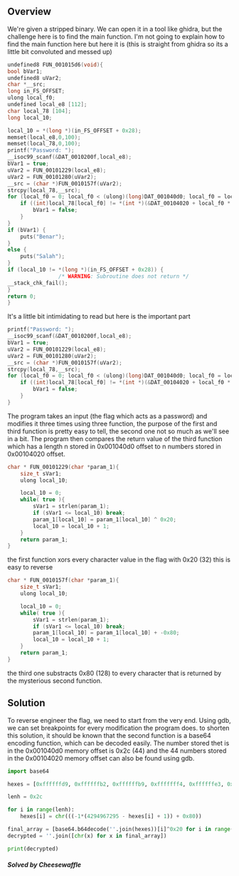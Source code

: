 ## Overview
We're given a stripped binary. We can open it in a tool like ghidra, but the challenge here is to find the main function. I'm not going to explain how to find the main function here but here it is (this is straight from ghidra so its a little bit convoluted and messed up)
```c
undefined8 FUN_001015d6(void){
bool bVar1;
undefined8 uVar2;
char *__src;
long in_FS_OFFSET;
ulong local_f0;
undefined local_e8 [112];
char local_78 [104];
long local_10;

local_10 = *(long *)(in_FS_OFFSET + 0x28);
memset(local_e8,0,100);
memset(local_78,0,100);
printf("Password: ");
__isoc99_scanf(&DAT_0010200f,local_e8);
bVar1 = true;
uVar2 = FUN_00101229(local_e8);
uVar2 = FUN_00101280(uVar2);
__src = (char *)FUN_0010157f(uVar2);
strcpy(local_78,__src);
for (local_f0 = 0; local_f0 < (ulong)(long)DAT_001040d0; local_f0 = local_f0 + 1){
    if ((int)local_78[local_f0] != *(int *)(&DAT_00104020 + local_f0 * 4)){
        bVar1 = false;
    }
}
if (bVar1) {
    puts("Benar");
}
else {
    puts("Salah");
}
if (local_10 != *(long *)(in_FS_OFFSET + 0x28)) {
                /* WARNING: Subroutine does not return */
__stack_chk_fail();
}
return 0;
}
```
It's a little bit intimidating to read but here is the important part
```c
printf("Password: ");
__isoc99_scanf(&DAT_0010200f,local_e8);
bVar1 = true;
uVar2 = FUN_00101229(local_e8);
uVar2 = FUN_00101280(uVar2);
__src = (char *)FUN_0010157f(uVar2);
strcpy(local_78,__src);
for (local_f0 = 0; local_f0 < (ulong)(long)DAT_001040d0; local_f0 = local_f0 + 1){
    if ((int)local_78[local_f0] != *(int *)(&DAT_00104020 + local_f0 * 4)){
        bVar1 = false;
    }
}
```
The program takes an input (the flag which acts as a password) and modifies it three times using three function, the purpose of the first and third function is pretty easy to tell, the second one not so much as we'll see in a bit. The program then compares the return value of the third function which has a length n stored in 0x001040d0 offset to n numbers stored in 0x00104020 offset.
```c
char * FUN_00101229(char *param_1){
    size_t sVar1;
    ulong local_10;

    local_10 = 0;
    while( true ){
        sVar1 = strlen(param_1);
        if (sVar1 <= local_10) break;
        param_1[local_10] = param_1[local_10] ^ 0x20;
        local_10 = local_10 + 1;
    }
    return param_1;
}
```
the first function xors every character value in the flag with 0x20 (32) this is easy to reverse
```c
char * FUN_0010157f(char *param_1){
    size_t sVar1;
    ulong local_10;

    local_10 = 0;
    while( true ){
        sVar1 = strlen(param_1);
        if (sVar1 <= local_10) break;
        param_1[local_10] = param_1[local_10] + -0x80;
        local_10 = local_10 + 1;
    }
    return param_1;
}
```
the third one substracts 0x80 (128) to every character that is returned by the mysterious second function. 
## Solution
To reverse engineer the flag, we need to start from the very end. Using gdb, we can set breakpoints for every modification the program does. to shorten this solution, it should be known that the second function is a base64 encoding function, which can be decoded easily. The number stored thet is in the 0x001040d0 memory offset is 0x2c (44) and the 44 numbers stored in the 0x00104020 memory offset can also be found using gdb.
```python
import base64

hexes = [0xffffffd9, 0xffffffb2, 0xffffffb9, 0xfffffff4, 0xffffffe3, 0xffffffc7, 0xffffffda, 0xffffffec, 0xffffffe3, 0xffffffb3, 0xffffffd1, 0xffffffd2,0xffffffc6, 0xffffffc6, 0xfffffff4, 0xffffffd9, 0xffffffd4, 0xffffffb1, 0xffffffc9, 0xffffffd4, 0xffffffc5, 0xffffffee, 0xffffffb9, 0xffffffc3, 0xffffffd1, 0xffffffd6, 0xffffffce, 0xffffffc6, 0xffffffc6, 0xffffffe8, 0xffffffd2, 0xffffffaf, 0xffffffd5, 0xffffffb0, 0xffffffe8, 0xffffffca, 0xffffffd2, 0xffffffec, 0xffffffd1, 0xffffffd2,0xffffffc5, 0xffffffe8, 0xffffffe8, 0xffffffe4]

lenh = 0x2c

for i in range(lenh):
    hexes[i] = chr(((-1*(4294967295 - hexes[i] + 1)) + 0x80))

final_array = [base64.b64decode(''.join(hexes))[i]^0x20 for i in range(len(base64.b64decode(''.join(hexes))))]
decrypted = ''.join([chr(x) for x in final_array])

print(decrypted)
```
##### Solved by Cheesewaffle
